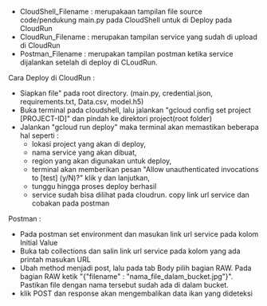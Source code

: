 - CloudShell_Filename : merupakaan tampilan file source code/pendukung main.py pada CloudShell untuk di Deploy pada CloudRun
- CloudRun_Filename : merupakan tampilan service yang sudah di upload di CloudRun
- Postman_Filename : merupakan tampilan postman ketika service dijalankan setelah di deploy di CLoudRun.

Cara Deploy di CloudRun :
- Siapkan file" pada root directory. (main.py, credential.json, requirements.txt, Data.csv, model.h5)
- Buka terminal pada cloudshell, lalu jalankan "gcloud config set project [PROJECT-ID]" dan pindah ke direktori project(root folder)
- Jalankan "gcloud run deploy" maka terminal akan memastikan beberapa hal seperti :
    - lokasi project yang akan di deploy,
    - nama service yang akan dibuat,
    - region yang akan digunakan untuk deploy,
    - terminal akan memberikan pesan "Allow unauthenticated invocations to [test] (y/N)?" klik y dan lanjutkan,
    - tunggu hingga proses deploy berhasil
    - service sudah bisa dilihat pada cloudrun. copy link url service dan cobakan pada postman
 
Postman : 
- Pada postman set environment dan masukan link url service pada kolom Initial Value
- Buka tab collections dan salin link url service pada kolom yang ada printah masukan URL
- Ubah method menjadi post, lalu pada tab Body pilih bagian RAW. Pada bagian RAW ketik "{"filename" : "nama_file_dalam_bucket.jpg"}". Pastikan file dengan nama tersebut sudah ada di dalam bucket.
- klik POST dan response akan mengembalikan data ikan yang dideteksi

